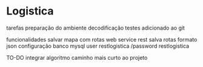 Logistica
=====

tarefas
preparação do ambiente
decodificação
testes
adicionado ao git

funcionalidades
salvar mapa com rotas  web service rest
salva rotas
formato json
configuração banco mysql user restlogistica /password restlogistica

TO-DO
integrar algoritmo caminho mais curto ao projeto
